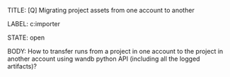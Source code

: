 TITLE:
[Q] Migrating project assets from one account to another

LABEL:
c:importer

STATE:
open

BODY:
How to transfer runs from a project in one account to the project in another account using wandb python API (including all the logged artifacts)?

